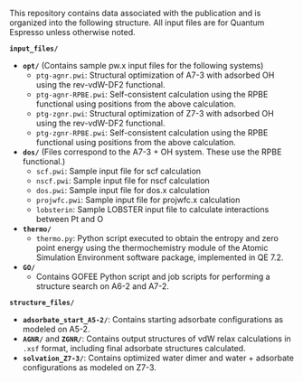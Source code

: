 This repository contains data associated with the publication and is organized into the following structure. All input files are for Quantum Espresso unless otherwise noted.

**`input_files/`**
- **`opt/`**
  (Contains sample pw.x input files for the following systems)
  - `ptg-agnr.pwi`: Structural optimization of A7-3 with adsorbed OH using the rev-vdW-DF2 functional.
  - `ptg-agnr-RPBE.pwi`: Self-consistent calculation using the RPBE functional using positions from the above calculation.
  - `ptg-zgnr.pwi`: Structural optimization of Z7-3 with adsorbed OH using the rev-vdW-DF2 functional.
  - `ptg-zgnr-RPBE.pwi`: Self-consistent calculation using the RPBE functional using positions from the above calculation.
- **`dos/`**
(Files correspond to the A7-3 + OH system. These use the RPBE functional.)
  - `scf.pwi`: Sample input file for scf calculation
  - `nscf.pwi`: Sample input file for nscf calculation
  - `dos.pwi`: Sample input file for dos.x calculation
  - `projwfc.pwi`: Sample input file for projwfc.x calculation
  - `lobsterin`: Sample LOBSTER input file to calculate interactions between Pt and O
- **`thermo/`**
  - `thermo.py`: Python script executed to obtain the entropy and zero point energy using the thermochemistry module of the Atomic Simulation Environment software package, implemented in QE 7.2. 
- **`GO/`**
  - Contains GOFEE Python script and job scripts for performing a structure search on A6-2 and A7-2.

**`structure_files/`**
- **`adsorbate_start_A5-2/`**: Contains starting adsorbate configurations as modeled on A5-2.
- **`AGNR/`** and **`ZGNR/`**: Contains output structures of vdW relax calculations in `.xsf` format, including final adsorbate structures calculated. 
- **`solvation_Z7-3/`**: Contains optimized water dimer and water + adsorbate configurations as modeled on Z7-3.


